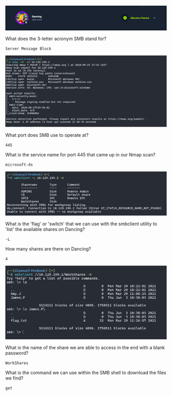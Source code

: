 ![](banner.png)

What does the 3-letter acronym SMB stand for?

```
Server Message Block
```

![](nmap.png)

What port does SMB use to operate at?

```
445
```

What is the service name for port 445 that came up in our Nmap scan?

```
microsoft-ds
```

![](smbclient-enum.png)

What is the 'flag' or 'switch' that we can use with the smbclient utility to 'list' the available shares on Dancing?

```
-L
```

How many shares are there on Dancing?

```
4
```

![](smbclient-connect.png)

What is the name of the share we are able to access in the end with a blank password?

```
WorkShares
```

What is the command we can use within the SMB shell to download the files we find?

```
get
```